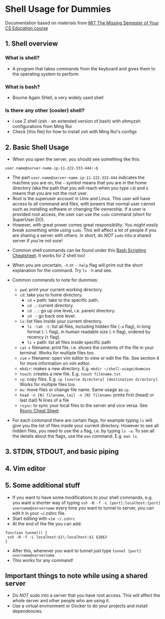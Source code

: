 # Shell Usage for Dummies
Documentation based on materials from [MIT The Missing Semester of Your CS Education course](https://missing.csail.mit.edu)

## 1. Shell overview
### What is shell?
* A program that takes commands from the keyboard and gives them to the operating system to perform
### What is bash?
* Bourne Again SHell, a very widely used shell
### Is there any other (cooler) shell?
* I use Z shell (zsh - an extended version of bash) with ohmyzsh configurations from Ming Rui 
* Check [this file] for how to install zsh with Ming Rui's configs

## 2. Basic Shell Usage
* When you open the server, you should see something like this:
 ```shell
 user.name@server-name-ip-11-222-333-444:~$
 ```
  - The part `user.name@server-name-ip-11-222-333-444` indicates the machine you are on, the `~` symbol means that you are in the home directory (aka the path that you will reach when you type `cd`) and `$` means that you are not the root user.
  - Root is the superuser account in Unix and Linux. This user will have access to all command and files, with powers that normal user cannot such as installing software or changing file ownership. If a user is provided root access, the user can use the `sudo` command (short for SuperUser DO). 
  - However, with great power comes great responsibility. You _might easily break something_ while using `sudo`. This will affect a lot of people if you are sharing a server with others. In short, do _NOT_ `sudo` into a shared server if you're not sure!

* Common shell commands can be found under this [Bash Scripting Cheatsheet](https://devhints.io/bash). It works for Z shell too!

* When you are uncertain, `-h` or `--help` flag will print out the short explanation for the command. Try `ls -h` and see.

* Common commands to note for dummies:
  - `pwd`: print your current working directory.
  - `cd`: take you to home directory.
      - `cd` + path: take to the specific path.
      - `cd .`: current directory.
      - `cd ..`: go up one level, i.e. parent directory.
      - `cd -`: go back one level.
  - `ls`: list files inside your current directory.
      - `ls -lah -t`: list all files, including hidden file (`-a` flag), in long format (`-l` flag), in human readable size (`-h` flag), ordered by recency (`t` flag).
      - `ls` + path: list all files inside specific path
  - `cat` + filename: print file, i.e. shows the contents of the file in your terminal. Works for multiple files too.
  - `vim` + filename: open vim editor to view or edit the file. See section 4 for more information on vim editor.
  - `mkdir`: makes a new directory. E.g. `mkdir ~/shell-usage/dummies`
  - `touch`: creates a new file. E.g. `touch filename.txt`
  - `cp`: copy files. E.g. `cp [source directory] [destination directory]`. Works for multiple files too.
  - `mv`: move files or change file name. Same usage as `cp`.
  - `head -n [N] filename`, `tail -n [N] filename`: prints first (head) or last (tail) N lines of a file
  - `rsync`: to sync your local files to the server and vice versa. See [Rsync Cheat Sheet](https://devhints.io/rsync)
  
* For each command there are certain flags, for example typing `ls` will give you the list of files inside your current directory. However to see all hidden files, you need to use the `a` flag, i.e. by typing `ls -a`. To see all the details about the flags, use the `man` command. E.g. `man ls`.

## 3. STDIN, STDOUT, and basic piping

## 4. Vim editor

## 5. Some additional stuff
* If you want to have some modifications to your shell commands, e.g. you want a shorter way of typing `ssh -N -f -L [port]:localhost:[port] username@servername` every time you want to tunnel to server, you can edit it in your ~/.zshrc file.
* Start editing with `vim ~/.zshrc`
* At the end of the file you can add:
```shell
function tunnel() {
 ssh -N -f -L localhost:$1\:localhost:$1 $2@$3
}
```
* After this, whenever you want to tunnel just type `tunnel [port] username@servername`
* This works for any command!

## Important things to note while using a shared server
* Do _NOT_ sudo into a server that you have root access. This will affect the whole server and other people who are using it.
* Use a virtual environment or Docker to do your projects and install dependencies.
